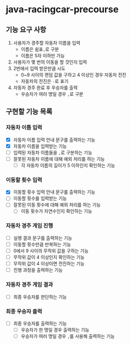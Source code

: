 # java-racingcar-precourse

## 기능 요구 사항
1. 사용자가 경주할 자동차 이름을 입력
   - 이름은 쉼표`,`로 구분
   - 이름은 5자 이하만 가능
2. 사용자가 몇 번의 이동을 할 것인지 입력
3. 2번에서 입력 받은만큼 시도
   - 0~9 사이의 랜덤 값을 구하고 4 이상인 경우 자동차 전진
   - 자동차의 전진은 `-`로 표기
4. 자동차 경주 완료 후 우승자를 출력
   - 우승자가 여러 명일 경우 `,`로 구분

## 구현할 기능 목록
### 자동차 이름 입력
- [x] 자동차 이름 입력 안내 문구를 출력하는 기능
- [x] 자동차 이름을 입력받는 기능
- [ ] 입력된 자동차 이름들을 `,`로 구분하는 기능
- [ ] 잘못된 자동차 이름에 대해 예외 처리를 하는 기능
  - [ ] 각 자동차 이름의 길이가 5 이하인지 확인하는 기능

### 이동할 횟수 입력
- [x] 이동할 횟수 입력 안내 문구를 출력하는 기능
- [ ] 이동할 횟수를 입력받는 기능
- [ ] 잘못된 이동 횟수에 대해 예외 처리를 하는 기능
  - [ ] 이동 횟수가 자연수인지 확인하는 기능

### 자동차 경주 게임 진행
- [ ] 실행 결과 문구를 출력하는 기능
- [ ] 이동할 횟수만큼 반복하는 기능
- [ ] 0에서 9 사이의 무작위 값을 구하는 기능
- [ ] 무작위 값이 4 이상인지 확인하는 기능
- [ ] 무작위 값이 4 이상이면 전진하는 기능
- [ ] 진행 과정을 출력하는 기능

### 자동차 경주 게임 결과
- [ ] 최종 우승자를 판단하는 기능

### 최종 우승자 출력
- [ ] 최종 우승자를 출력하는 기능
  - [ ] 우승자가 한 명일 경우 출력하는 기능
  - [ ] 우승자가 여러 명일 경우 `,`를 사용해 출력하는 기능
